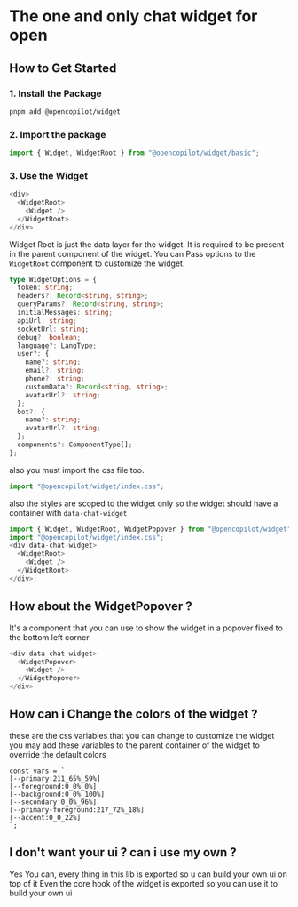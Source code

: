 # The one and only chat widget for open

## How to Get Started

### 1. Install the Package

```bash
pnpm add @opencopilot/widget
```

### 2. Import the package

```javascript
import { Widget, WidgetRoot } from "@opencopilot/widget/basic";
```

### 3. Use the Widget

```javascript
<div>
  <WidgetRoot>
    <Widget />
  </WidgetRoot>
</div>
```

Widget Root is just the data layer for the widget. It is required to be present in the parent component of the widget.
You can Pass options to the `WidgetRoot` component to customize the widget.

```typescript
type WidgetOptions = {
  token: string;
  headers?: Record<string, string>;
  queryParams?: Record<string, string>;
  initialMessages: string;
  apiUrl: string;
  socketUrl: string;
  debug?: boolean;
  language?: LangType;
  user?: {
    name?: string;
    email?: string;
    phone?: string;
    customData?: Record<string, string>;
    avatarUrl?: string;
  };
  bot?: {
    name?: string;
    avatarUrl?: string;
  };
  components?: ComponentType[];
};
```

also you must import the css file too.

```javascript
import "@opencopilot/widget/index.css";
```

also the styles are scoped to the widget only so the widget should have a container with `data-chat-widget`

```javascript
import { Widget, WidgetRoot, WidgetPopover } from "@opencopilot/widget";
import "@opencopilot/widget/index.css";
<div data-chat-widget>
  <WidgetRoot>
    <Widget />
  </WidgetRoot>
</div>;
```

## How about the WidgetPopover ?

It's a component that you can use to show the widget in a popover fixed to the bottom left corner

```javascript
<div data-chat-widget>
  <WidgetPopover>
    <Widget />
  </WidgetPopover>
</div>
```

## How can i Change the colors of the widget ?

these are the css variables that you can change to customize the widget
you may add these variables to the parent container of the widget
to override the default colors

```
const vars = `
[--primary:211_65%_59%]
[--foreground:0_0%_0%]
[--background:0_0%_100%]
[--secondary:0_0%_96%]
[--primary-foreground:217_72%_18%]
[--accent:0_0_22%]
`;
```

## I don't want your ui ? can i use my own ?

Yes You can, every thing in this lib is exported so u can build your own ui on top of it
Even the core hook of the widget is exported so you can use it to build your own ui
